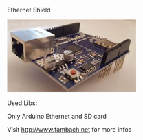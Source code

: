 Ethernet Shield

![Image of shield](./img/ArduinoEthernetShieldPers.jpg)

Used Libs:

Only Arduino Ethernet and SD card

Visit http://www.fambach.net for more infos